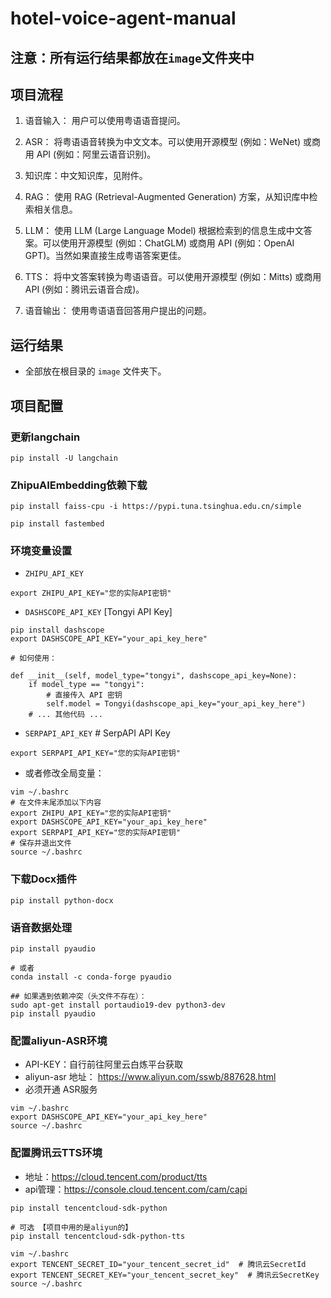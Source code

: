 # hotel-voice-agent-manual



## 注意：所有运行结果都放在`image`文件夹中



## 项目流程

1. 语音输入： 用户可以使用粤语语音提问。

2. ASR： 将粤语语音转换为中文文本。可以使用开源模型 (例如：WeNet) 或商用 API (例如：阿里云语音识别)。

3. 知识库：中文知识库，见附件。

4. RAG： 使用 RAG (Retrieval-Augmented Generation) 方案，从知识库中检索相关信息。

5. LLM： 使用 LLM (Large Language Model) 根据检索到的信息生成中文答案。可以使用开源模型 (例如：ChatGLM) 或商用 API (例如：OpenAI GPT)。当然如果直接生成粤语答案更佳。

6. TTS： 将中文答案转换为粤语语音。可以使用开源模型 (例如：Mitts) 或商用 API (例如：腾讯云语音合成)。

7. 语音输出： 使用粤语语音回答用户提出的问题。


## 运行结果
- 全部放在根目录的 `image` 文件夹下。





## 项目配置

### 更新langchain
```
pip install -U langchain
```

### ZhipuAIEmbedding依赖下载
```
pip install faiss-cpu -i https://pypi.tuna.tsinghua.edu.cn/simple

pip install fastembed
```

### 环境变量设置
- `ZHIPU_API_KEY`
```
export ZHIPU_API_KEY="您的实际API密钥"
```


- `DASHSCOPE_API_KEY`  [Tongyi API Key]
```
pip install dashscope
export DASHSCOPE_API_KEY="your_api_key_here"

# 如何使用：

def __init__(self, model_type="tongyi", dashscope_api_key=None):
    if model_type == "tongyi":
        # 直接传入 API 密钥
        self.model = Tongyi(dashscope_api_key="your_api_key_here")
    # ... 其他代码 ...
```
- `SERPAPI_API_KEY` # SerpAPI API Key
```
export SERPAPI_API_KEY="您的实际API密钥"
```

- 或者修改全局变量：
```
vim ~/.bashrc
# 在文件末尾添加以下内容
export ZHIPU_API_KEY="您的实际API密钥"
export DASHSCOPE_API_KEY="your_api_key_here"
export SERPAPI_API_KEY="您的实际API密钥"
# 保存并退出文件
source ~/.bashrc
```

### 下载Docx插件
```
pip install python-docx
```


### 语音数据处理
```
pip install pyaudio

# 或者
conda install -c conda-forge pyaudio

## 如果遇到依赖冲突（头文件不存在）：
sudo apt-get install portaudio19-dev python3-dev
pip install pyaudio
```


### 配置aliyun-ASR环境
- API-KEY：自行前往阿里云白炼平台获取
- aliyun-asr 地址： https://www.aliyun.com/sswb/887628.html
- 必须开通 ASR服务
```
vim ~/.bashrc
export DASHSCOPE_API_KEY="your_api_key_here"
source ~/.bashrc
```

### 配置腾讯云TTS环境
- 地址：https://cloud.tencent.com/product/tts
- api管理：https://console.cloud.tencent.com/cam/capi
```
pip install tencentcloud-sdk-python

# 可选 【项目中用的是aliyun的】
pip install tencentcloud-sdk-python-tts

vim ~/.bashrc
export TENCENT_SECRET_ID="your_tencent_secret_id"  # 腾讯云SecretId  
export TENCENT_SECRET_KEY="your_tencent_secret_key"  # 腾讯云SecretKey 
source ~/.bashrc
```